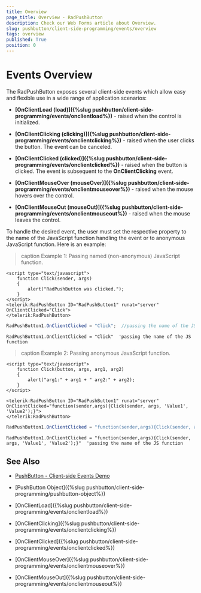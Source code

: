 ```yaml
---
title: Overview
page_title: Overview - RadPushButton
description: Check our Web Forms article about Overview.
slug: pushbutton/client-side-programming/events/overview
tags: overview
published: True
position: 0
---
```


# Events Overview

The RadPushButton exposes several client-side events which allow easy and flexible use in a wide range of application scenarios:

* **[OnClientLoad (load)]({%slug pushbutton/client-side-programming/events/onclientload%})** - raised when the control is initialized.

* **[OnClientClicking (clicking)]({%slug pushbutton/client-side-programming/events/onclientclicking%})** - raised when the user clicks the button. The event can be canceled.

* **[OnClientClicked (clicked)]({%slug pushbutton/client-side-programming/events/onclientclicked%})** - raised when the button is clicked. The event is subsequent to the **OnClientClicking** event.

* **[OnClientMouseOver (mouseOver)]({%slug pushbutton/client-side-programming/events/onclientmouseover%})** - raised when the mouse hovers over the control.

* **[OnClientMouseOut (mouseOut)]({%slug pushbutton/client-side-programming/events/onclientmouseout%})** - raised when the mouse leaves the control.

To handle the desired event, the user must set the respective property to the name of the JavaScript function handling the event or to anonymous JavaScript function. Here is an example:

>caption Example 1: Passing named (non-anonymous) JavaScript function.

````ASP.NET
<script type="text/javascript">
	function Click(sender, args)
	{
		alert("RadPushButton was clicked.");
	}
</script>
<telerik:RadPushButton ID="RadPushButton1" runat="server" OnClientClicked="Click">
</telerik:RadPushButton>
````

````C#
RadPushButton1.OnClientClicked = "Click";  //passing the name of the JS function
````
````VB
RadPushButton1.OnClientClicked = "Click"  'passing the name of the JS function
````


>caption Example 2: Passing anonymous JavaScript function.

````ASP.NET
<script type="text/javascript">
	function Click(button, args, arg1, arg2)
	{
		alert("arg1:" + arg1 + " arg2:" + arg2);
	}
</script>

<telerik:RadPushButton ID="RadPushButton1" runat="server" OnClientClicked="function(sender,args){Click(sender, args, 'Value1', 'Value2');}">
</telerik:RadPushButton>
````

````C#
RadPushButton1.OnClientClicked = "function(sender,args){Click(sender, args, 'Value1', 'Value2');}"; //passing the name of the JS function
````
````VB
RadPushButton1.OnClientClicked = "function(sender,args){Click(sender, args, 'Value1', 'Value2');}"  'passing the name of the JS function
````


## See Also

 * [PushButton - Client-side Events Demo](https://demos.telerik.com/aspnet-ajax/pushbutton/client-side-api/client-side-events/defaultcs.aspx)
 
 * [PushButton Object]({%slug pushbutton/client-side-programming/pushbutton-object%})
 
 * [OnClientLoad]({%slug pushbutton/client-side-programming/events/onclientload%})
 
 * [OnClientClicking]({%slug pushbutton/client-side-programming/events/onclientclicking%})
 
 * [OnClientClicked]({%slug pushbutton/client-side-programming/events/onclientclicked%})
 
 * [OnClientMouseOver]({%slug pushbutton/client-side-programming/events/onclientmouseover%})
 
 * [OnClientMouseOut]({%slug pushbutton/client-side-programming/events/onclientmouseout%})




